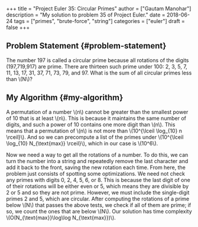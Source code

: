 +++
title = "Project Euler 35: Circular Primes"
author = ["Gautam Manohar"]
description = "My solution to problem 35 of Project Euler."
date = 2018-06-24
tags = ["primes", "brute-force", "string"]
categories = ["euler"]
draft = false
+++

## Problem Statement {#problem-statement}

The number 197 is called a circular prime because all rotations of the digits
(197,719,917) are prime. There are thirteen such prime under 100: 2, 3, 5, 7,
11, 13, 17, 31, 37, 71, 73, 79, and 97. What is the sum of all circular primes
less than \\(N\\)?


## My Algorithm {#my-algorithm}

A permutation of a number \\(n\\) cannot be greater than the smallest power of 10
that is at least \\(n\\). This is because it maintains the same number of digits, and
such a power of 10 contains one more digit than \\(n\\). This means that a
permutation of \\(n\\) is not more than \\(10^{\lceil \log\_{10} n \rceil}\\). And so we
can precompute a list of the primes under \\(10^{\lceil \log\_{10} N\_{\text{max}}
\rceil}\\), which in our case is \\(10^6\\).

Now we need a way to get all the rotations of a number. To do this, we can turn
the number into a string and repeatedly remove the last character and add it
back to the front, saving the new rotation each time. From here, the problem
just consists of spotting some optimizations. We need not check any primes with
digits 0, 2, 4, 5, 6, or 8. This is because the last digit of one of their
rotations will be either even or 5, which means they are divisible by 2 or 5 and
so they are not prime. However, we must include the single-digit primes 2 and 5,
which are circular. After computing the rotations of a prime below \\(N\\) that
passes the above tests, we check if all of them are prime; if so, we count the
ones that are below \\(N\\). Our solution has time complexity
\\(O(N\_{\text{max}}\log\log N\_{\text{max}})\\).